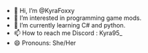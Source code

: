 - 👋 Hi, I’m @KyraFoxxy
- 👀 I’m interested in programming game mods.
- 🌱 I’m currently learning C# and python.
- 📫 How to reach me Discord : Kyra95_
- 😄 Pronouns: She/Her
